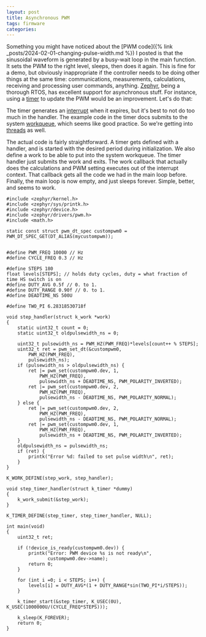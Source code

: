 ```yaml
---
layout: post
title: Asynchronous PWM
tags: firmware
categories: 
---
```


Something you might have noticed about the [PWM code]({% link _posts/2024-02-01-changing-pulse-width.md %}) I posted is that the sinusoidal waveform is generated by a busy-wait loop in the main function. It sets the PWM to the right level, sleeps, then does it again. This is fine for a demo, but obviously inappropriate if the controller needs to be doing other things at the same time: communications, measurements, calculations, receiving and processing user commands, anything. [Zephyr](https://www.zephyrproject.org/), being a thorough RTOS, has excellent support for asynchronous stuff. For instance, using a [timer](https://docs.zephyrproject.org/latest/kernel/services/timing/timers.html) to update the PWM would be an improvement. Let's do that:

<!--more-->

The timer generates an [interrupt](https://docs.zephyrproject.org/latest/kernel/services/interrupts.html) when it expires, but it's best to not do too much in the handler.
The example code in the timer docs submits to the system [workqueue](https://docs.zephyrproject.org/latest/kernel/services/threads/workqueue.html), which seems like good practice. So we're getting into [threads](https://docs.zephyrproject.org/latest/kernel/services/threads/index.html) as well. 

The actual code is fairly straightforward. A timer gets defined with a handler, and is started with the desired period during initialization. We also define a work to be able to put into the system workqueue. The timer handler just submits the work and exits. The work callback that actually does the calculations and PWM setting executes out of the interrupt context. That callback gets all the code we had in the main loop before. Finally, the main loop is now empty, and just sleeps forever. Simple, better, and seems to work.

```
#include <zephyr/kernel.h>
#include <zephyr/sys/printk.h>
#include <zephyr/device.h>
#include <zephyr/drivers/pwm.h>
#include <math.h>

static const struct pwm_dt_spec custompwm0 = PWM_DT_SPEC_GET(DT_ALIAS(mycustompwm));


#define PWM_FREQ 10000 // Hz
#define CYCLE_FREQ 0.3 // Hz

#define STEPS 180
float levels[STEPS]; // holds duty cycles, duty = what fraction of time HS switch is on
#define DUTY_AVG 0.5f // 0. to 1.
#define DUTY_RANGE 0.90f // 0. to 1.
#define DEADTIME_NS 500U

#define TWO_PI 6.28318530718f

void step_handler(struct k_work *work)
{
	static uint32_t count = 0;
	static uint32_t oldpulsewidth_ns = 0;

	uint32_t pulsewidth_ns = PWM_HZ(PWM_FREQ)*levels[count++ % STEPS]; 
	uint32_t ret = pwm_set_dt(&custompwm0, 
		PWM_HZ(PWM_FREQ), 
		pulsewidth_ns);
	if (pulsewidth_ns > oldpulsewidth_ns) {
		ret |= pwm_set(custompwm0.dev, 1,
			PWM_HZ(PWM_FREQ), 
			pulsewidth_ns + DEADTIME_NS, PWM_POLARITY_INVERTED);
		ret |= pwm_set(custompwm0.dev, 2,
			PWM_HZ(PWM_FREQ), 
			pulsewidth_ns - DEADTIME_NS, PWM_POLARITY_NORMAL);
	} else {
		ret |= pwm_set(custompwm0.dev, 2,
			PWM_HZ(PWM_FREQ), 
			pulsewidth_ns - DEADTIME_NS, PWM_POLARITY_NORMAL);
		ret |= pwm_set(custompwm0.dev, 1,
			PWM_HZ(PWM_FREQ), 
			pulsewidth_ns + DEADTIME_NS, PWM_POLARITY_INVERTED);
	}
	oldpulsewidth_ns = pulsewidth_ns;
	if (ret) {
		printk("Error %d: failed to set pulse width\n", ret);
	}
}

K_WORK_DEFINE(step_work, step_handler);

void step_timer_handler(struct k_timer *dummy)
{
    k_work_submit(&step_work);
}

K_TIMER_DEFINE(step_timer, step_timer_handler, NULL);

int main(void)
{
	uint32_t ret;

	if (!device_is_ready(custompwm0.dev)) {
		printk("Error: PWM device %s is not ready\n",
		       custompwm0.dev->name);
		return 0;
	}

	for (int i =0; i < STEPS; i++) {
		levels[i] = DUTY_AVG*(1 + DUTY_RANGE*sin(TWO_PI*i/STEPS));
	}

	k_timer_start(&step_timer, K_USEC(0U), K_USEC(1000000U/(CYCLE_FREQ*STEPS)));

	k_sleep(K_FOREVER);
	return 0;
}

```